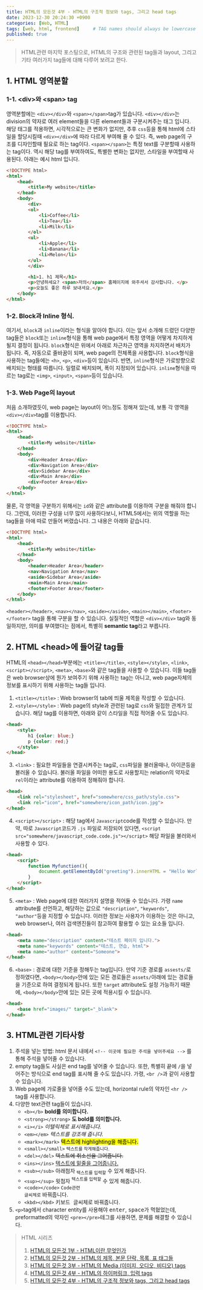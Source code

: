 ```yaml
---
title: HTML의 모든것 4부 - HTML의 구조적 정보와 tags, 그리고 head tags
date: 2023-12-30 20:24:30 +0900
categories: [Web, HTML]
tags: [web, html, frontend]     # TAG names should always be lowercase
published: true
---
```


> HTML관련 마지막 포스팅으로, HTML의 구조와 관련된 tag들과 layout, 그리고 기타 여러가지 tag들에 대해 다루어 보려고 한다. 


## 1. HTML 영역분할
### 1-1. \<div\>와 \<span\> tag
영역분할에는 ```<div></div>```와 ```<span></span>```tag가 있습니다. 
```<div></div>```는 division의 약자로 여러 element들을 다른 element들과 구분시켜주는 태그 입니다. 
해당 태그를 적용하면, 시각적으로는 큰 변화가 없지만, 추후 ```css```등을 통해 html에 스타일을 할당시킬때 ```<div></div>```에 따라 다르게 부여해 줄 수 있다. 
즉, web page의 구조를 디자인할때 필요로 하는 tag이다. 
```<span></span>```는 특정 text를 구분할때 사용하는 tag이다. 
역시 해당 tag를 부여하여도, 특별한 변화는 없지만, 스타일을 부여할때 사용된다. 
아래는 예시 html 입니다. 

```html
<!DOCTYPE html>
<html>
    <head>
        <title>My website</title>
    </head>
    <body>
        <div>
        <ol>
            <li>Coffee</li>
            <li>Tea</li>
            <li>Milk</li>
        </ol>
        <ul>
            <li>Apple</li>
            <li>Banana</li>
            <li>Melon</li>
        </ul>
        </div>

        <h1>1. h1 제목</h1>
        <p>안녕하세요? <span>저의</span> 홈페이지에 와주셔서 감사합니다. </p>
        <p>오늘도 좋은 하루 보내셔요.</p>
    </body>
</html>
```

### 1-2. Block과 Inline 형식.
여기서, ```block```과 ```inline```이라는 형식을 알아야 합니다. 
이는 앞서 소개해 드렸던 다양한 tag들은 ```block```또는 ```inline```형식을 통해 web page에서 특정 영역을 어떻게 차지하게 될지 결정이 됩니다. 
```block```형식은 위에서 아래로 차근차근 영역을 차지하면서 배치가 됩니다. 즉, 자동으로 줄바꿈이 되며, web page의 전체폭을 사용합니다. 
```block```형식을 사용하는 tag들에는 ```<h>```, ```<p>```, ```<div>```등이 있습니다. 
반면, ```inline```형식은 가로방향으로 배치되는 형태를 따릅니다. 일렬로 배치되며, 폭이 지정되어 있습니다. 
```inline```형식을 따르는 tag로는 ```<img>```, ```<input>```, ```<span>```등이 있습니다. 

### 1-3. Web Page의 layout
처음 소개하였듯이, web page는 layout이 어느정도 정해져 있는데, 보통 각 영역을 ```<div></div>```tag를 이용합니다. 

```html
<!DOCTYPE html>
<html>
    <head>
        <title>My website</title>
    </head>
    <body>
        <div>Header Area</div>
        <div>Navigation Area</div>
        <div>Sidebar Area</div>
        <div>Main Area</div>
        <div>Footer Area</div>
    </body>
</html>
```

물론, 각 영역을 구분하기 위해서는 ```id```와 같은 attribute를 이용하여 구분을 해줘야 합니다. 
그런데, 이러한 구성을 너무 많이 사용하다보니, HTML5에서는 위의 역할을 하는 tag들을 아애 따로 만들어 버렸습니다. 
그 내용은 아래와 같습니다. 

```html
<!DOCTYPE html>
<html>
    <head>
        <title>My website</title>
    </head>
    <body>
        <header>Header Area</header>
        <nav>Navigation Area</nav>
        <aside>Sidebar Area</aside>
        <main>Main Area</main>
        <footer>Footer Area</footer>
    </body>
</html>
```

```<header></header>```, ```<nav></nav>```, ```<aside></aside>```, ```<main></main>```, ```<footer></footer>``` tag을 통해 구분을 할 수 있습니다. 
실질적인 역할은 ```<div></div>``` tag와 동일하지만, 의미를 부여했다는 점에서, 특별히 **semantic tag**라고 부릅니다. 



## 2. HTML \<head>에 들어갈 tag들

HTML의 ```<head></head>```부분에는 ```<title></title>```, ```<style></style>```, ```<link>```, ```<script></script>```, ```<meta>```, ```<base>```와 같은 tag들을 사용할 수 있습니다. 
이들 tag들은 web browser상에 뭔가 보여주기 위해 사용하는 tag는 아니고, web page자체의 정보를 표시하기 위해 사용하는 tag들 입니다. 


1. ```<title></title>``` : Web browser의 tab에 띄울 제목을 작성할 수 있습니다. 
2. ```<style></style>``` : Web page의 style과 관련된 tag로 ```css```와 밀접한 관계가 있습니다. 해당 tag를 이용하면, 아래와 같이 스타일을 직접 적어줄 수도 있습니다. 
```html
<head>
    <style>
        h1 {color: blue;}
        p {color: red;}
    </style>
</head>
```

3. ```<link>``` : 필요한 파일들을 연결시켜주는 tag로, ```css```파일을 불러올때나, 아이콘등을 볼러올 수 있습니다. 불러올 파일을 어떠한 용도로 사용할지는 relation의 약자로 ```rel```이라는 attribute를 이용하여 정해줘야 합니다. 
```html
<head>
    <link rel="stylesheet", href="somewhere/css_path/style.css">
    <link rel="icon", href="somewhere/icon_path/icon.jpg">
</head>
```

4. ```<script></script>``` : 해당 tag에서 ```Javascript```code를 작성할 수 있습니다. 만약, 따로 ```Javascript```코드가 ```.js``` 파일로 저장되어 있다면, ```<script src="somewhere/javascript_code.code.js"></script>``` 해당 파일을 불러와서 사용할 수 있다. 
```html
<head>
    <script>
        function Myfunction(){
            document.getElementById("greeting").innerHTML = "Hello World";
        }
    </script>
</head>
```

5. ```<meta>``` : Web page에 대한 여러가지 설명을 적어둘 수 있습니다. 가령 ```name``` attribute를 선언하고, 해당하는 값으로 ```"description"```, ```"keywords"```, ```"author"```등을 지정할 수 있습니다. 이러한 정보는 사용자가 이용하는 것은 아니고, web browser나, 여러 검색엔진들이 참고하여 활용할 수 있는 요소들 입니다. 
```html
<head>
    <meta name="description" content="테스트 페이지 입니다.">
    <meta name="keywords" content="테스트, 연습, html">
    <meta name="author" content="Someone">
</head>
```

6. ```<base>``` : 경로에 대한 기준을 정해두는 tag입니다. 만약 기준 경로를 ```assests/```로 정하였다면, ```<body></body>```안에 있는 모든 경로들은 ```assets/```아래에 있는 경로들을 기준으로 하여 결정되게 됩니다. 또한 ```target``` attribute도 설정 가능하기 때문에, ```<body></body>```안에 있는 모든 곳에 적용시킬 수 있습니다. 
```html
<head>
    <base href="images/" target="_blank">
</head>
```

## 3. HTML관련 기타사항

1. 주석을 넣는 방법: html 문서 내에서 ```<!-- 이곳에 필요한 주석을 넣어주세요 -->``` 를 통해 주석을 넣어줄 수 있습니다. 
2. empty tag들도 사실은 end tag를 넣어줄 수 있습니다. 또한, 특별히 끝에 ```/```을 넣어주는 방식으로 end tag를 표시해 줄 수도 있습니다. 가령, ```<br />```과 같이 사용할 수 있습니다. 
3. Web page에 가로줄을 넣어줄 수도 있는데, horizontal rule의 약자인 ```<hr />``` tag를 사용합니다. 
4. 다양한 text관련 tag들이 있습니다. 
    - ```<b></b>``` <b>bold를 의미합니다.</b>
    - ```<strong></strong>``` <strong>도 bold를 의미합니다. </strong>
    - ```<i></i>``` <i>이텔릭체로 표시해줍니다. </i>
    - ```<em></em>``` <em>텍스트를 강조해 줍니다.</em>
    - ```<mark></mark>``` <mark>텍스트에 highlighting을 해줍니다. </mark>
    - ```<small></small>``` <small>텍스트를 작게해줍니다. </small>
    - ```<del></del>``` <del>텍스트에 취소선을 그어줍니다. </del>
    - ```<ins></ins>``` <ins>텍스트에 밑줄을 그어줍니다. </ins>
    - ```<sub></sub>``` 아래첨자 <sub>텍스트를 입력할</sub> 수 있게 해줍니다. 
    - ```<sup></sup>``` 윗첨자 <sup>텍스트를 입력할</sup> 수 있게 해줍니다. 
    - ```<code></code>``` <code>Code관련 글씨체로</code> 바꿔줍니다. 
    - ```<kbd></kbd>``` <kbd>키보드 글씨체로</kbd> 바꿔줍니다. 
5. ```<p>```tag에서 character entity를 사용해야 <kbd>enter</kbd>, <kbd>space</kbd>가 먹혔었는데, preformatted의 약자인 ```<pre></pre>```테그를 사용하면, 문제를 해결할 수 있습니다. 



> HTML 시리즈
> 1. [HTML의 모든것 1부 - HTML이란 무엇인가]()
> 1. [HTML의 모든것 2부 - HTML의 제목, 본문 단락, 목록, 표 태그들]()
> 2. [HTML의 모든것 3부 - HTML의 Media (이미지, 오디오, 비디오) tags]()
> 3. [HTML의 모든것 4부 - HTML의 하이퍼링크, 입력 tags]()
> 4. [HTML의 모든것 4부 - HTML의 구조적 정보와 tags, 그리고 head tags]()